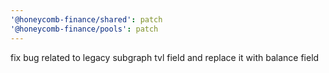 ```yaml
---
'@honeycomb-finance/shared': patch
'@honeycomb-finance/pools': patch
---
```


fix bug related to legacy subgraph tvl field and replace it with balance field
